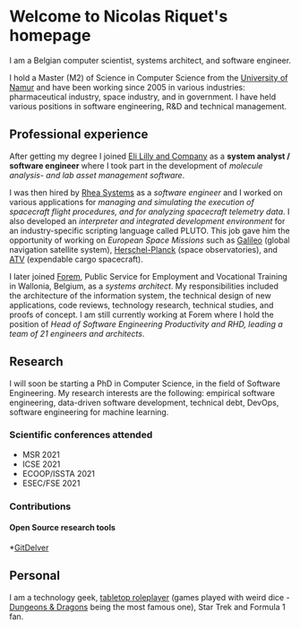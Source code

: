 <!-- Global site tag (gtag.js) - Google Analytics -->
<script async src="https://www.googletagmanager.com/gtag/js?id=UA-148953677-1"></script>
<script>
  window.dataLayer = window.dataLayer || [];
  function gtag(){dataLayer.push(arguments);}
  gtag('js', new Date());

  gtag('config', 'UA-148953677-1');
</script>

# Welcome to Nicolas Riquet's homepage

I am a Belgian computer scientist, systems architect, and software engineer.

I hold a Master (M2) of Science in Computer Science from the [University of Namur](https://www.unamur.be/en) and have been working since 2005 in various industries: pharmaceutical industry, space industry, and in government. I have held various positions in software engineering, R&D and technical management.

## Professional experience

After getting my degree I joined [Eli Lilly and Company](https://www.lilly.com/) as a **system analyst / software engineer** where I took part in the development of *molecule analysis- and lab asset management software*.

I was then hired by [Rhea Systems](https://www.rheagroup.com/) as a *software engineer* and I worked on various applications for *managing and simulating the execution of spacecraft flight procedures, and for analyzing spacecraft telemetry data*. I also developed an *interpreter and integrated development environment* for an industry-specific scripting language called PLUTO. This job gave him the opportunity of working on *European Space Missions* such as [Galileo](https://www.esa.int/Applications/Navigation/Galileo/What_is_Galileo) (global navigation satellite system), [Herschel-Planck](https://www.esa.int/Science_Exploration/Space_Science/Herschel/ESA_to_launch_two_large_observatories_to_look_deep_into_space_and_time) (space observatories), and [ATV](https://www.esa.int/Science_Exploration/Human_and_Robotic_Exploration/ATV/Mission_concept_and_the_role_of_ATV) (expendable cargo spacecraft).

I later joined [Forem](https://www.leforem.be/what-can-le-forem-do-for-you.html), Public Service for Employment and Vocational Training in Wallonia, Belgium, as a *systems architect*. My responsibilities included the architecture of the information system, the technical design of new applications, code reviews, technology research, technical studies, and proofs of concept. I am still currently working at Forem where I hold the position of *Head of Software Engineering Productivity and RHD, leading a team of 21 engineers and architects*.

## Research

I will soon be starting a PhD in Computer Science, in the field of Software Engineering. My research interests are the following: empirical software engineering, data-driven software development, technical debt, DevOps, software engineering for machine learning.

### Scientific conferences attended

* MSR 2021
* ICSE 2021
* ECOOP/ISSTA 2021
* ESEC/FSE 2021

### Contributions

#### Open Source research tools

*[GitDelver](https://github.com/nicolasriquet/GitDelver)

## Personal

I am a technology geek, [tabletop roleplayer](https://en.wikipedia.org/wiki/Tabletop_role-playing_game) (games played with weird dice - [Dungeons & Dragons](https://dnd.wizards.com/) being the most famous one), Star Trek and Formula 1 fan.